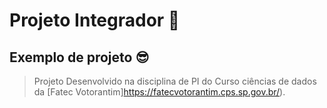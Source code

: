 # Projeto Integrador 🚀
## Exemplo de projeto 😎
> Projeto Desenvolvido na disciplina de PI do Curso ciências de dados da [Fatec Votorantim]https://fatecvotorantim.cps.sp.gov.br/). 

